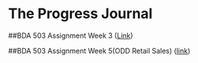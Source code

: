 # The Progress Journal

##BDA 503 Assignment Week 3 
([Link](https://mef-bda503.github.io/pj18-gokceezeroglu/week3.html))

##BDA 503 Assignment Week 5(ODD Retail Sales)
([link](https://mef-bda503.github.io/pj18-gokceezeroglu/file:///C:/Users/ezegokce/Desktop/503/ODD_retail_sales_2016_gokce_ezeroglu.html))
